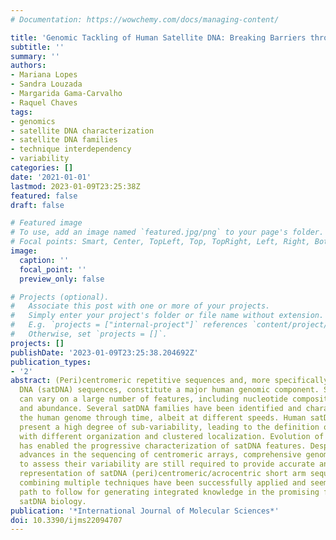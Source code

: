 ```yaml
---
# Documentation: https://wowchemy.com/docs/managing-content/

title: 'Genomic Tackling of Human Satellite DNA: Breaking Barriers through Time'
subtitle: ''
summary: ''
authors:
- Mariana Lopes
- Sandra Louzada
- Margarida Gama-Carvalho
- Raquel Chaves
tags:
- genomics
- satellite DNA characterization
- satellite DNA families
- technique interdependency
- variability
categories: []
date: '2021-01-01'
lastmod: 2023-01-09T23:25:38Z
featured: false
draft: false

# Featured image
# To use, add an image named `featured.jpg/png` to your page's folder.
# Focal points: Smart, Center, TopLeft, Top, TopRight, Left, Right, BottomLeft, Bottom, BottomRight.
image:
  caption: ''
  focal_point: ''
  preview_only: false

# Projects (optional).
#   Associate this post with one or more of your projects.
#   Simply enter your project's folder or file name without extension.
#   E.g. `projects = ["internal-project"]` references `content/project/deep-learning/index.md`.
#   Otherwise, set `projects = []`.
projects: []
publishDate: '2023-01-09T23:25:38.204692Z'
publication_types:
- '2'
abstract: (Peri)centromeric repetitive sequences and, more specifically, satellite
  DNA (satDNA) sequences, constitute a major human genomic component. SatDNA sequences
  can vary on a large number of features, including nucleotide composition, complexity,
  and abundance. Several satDNA families have been identified and characterized in
  the human genome through time, albeit at different speeds. Human satDNA families
  present a high degree of sub-variability, leading to the definition of various subfamilies
  with different organization and clustered localization. Evolution of satDNA analysis
  has enabled the progressive characterization of satDNA features. Despite recent
  advances in the sequencing of centromeric arrays, comprehensive genomic studies
  to assess their variability are still required to provide accurate and proportional
  representation of satDNA (peri)centromeric/acrocentric short arm sequences. Approaches
  combining multiple techniques have been successfully applied and seem to be the
  path to follow for generating integrated knowledge in the promising field of human
  satDNA biology.
publication: '*International Journal of Molecular Sciences*'
doi: 10.3390/ijms22094707
---
```

